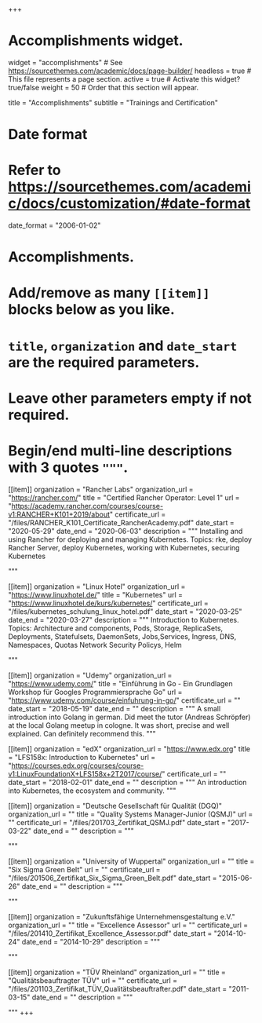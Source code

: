 +++
# Accomplishments widget.
widget = "accomplishments"  # See https://sourcethemes.com/academic/docs/page-builder/
headless = true  # This file represents a page section.
active = true  # Activate this widget? true/false
weight = 50  # Order that this section will appear.

title = "Accomplish&shy;ments"
subtitle = "Trainings and Certification"

# Date format
#   Refer to https://sourcethemes.com/academic/docs/customization/#date-format
date_format = "2006-01-02"

# Accomplishments.
#   Add/remove as many `[[item]]` blocks below as you like.
#   `title`, `organization` and `date_start` are the required parameters.
#   Leave other parameters empty if not required.
#   Begin/end multi-line descriptions with 3 quotes `"""`.

[[item]]
  organization = "Rancher Labs"
  organization_url = "https://rancher.com/"
  title = "Certified Rancher Operator: Level 1"
  url = "https://academy.rancher.com/courses/course-v1:RANCHER+K101+2019/about"
  certificate_url = "/files/RANCHER_K101_Certificate_RancherAcademy.pdf"
  date_start = "2020-05-29"
  date_end = "2020-06-03"
  description = """
  Installing and using Rancher for deploying and managing Kubernetes.
  Topics: rke, deploy Rancher Server, deploy Kubernetes, working with Kubernetes, securing Kubernetes
  
  """

[[item]]
  organization = "Linux Hotel"
  organization_url = "https://www.linuxhotel.de/"
  title = "Kubernetes"
  url = "https://www.linuxhotel.de/kurs/kubernetes/"
  certificate_url = "/files/kubernetes_schulung_linux_hotel.pdf"
  date_start = "2020-03-25"
  date_end = "2020-03-27"
  description = """
  Introduction to Kubernetes.
  Topics: Architecture and components, Pods, Storage, ReplicaSets, Deployments, Statefulsets, DaemonSets, Jobs,Services, Ingress, DNS, Namespaces, Quotas Network Security Policys, Helm 
  <!-- Maybe compliant with LFS258 -->
  <!-- Maybe compliant with LFS158 -->
  """

[[item]]
  organization = "Udemy"
  organization_url = "https://www.udemy.com/"
  title = "Einführung in Go - Ein Grundlagen Workshop für Googles Programmiersprache Go"
  url = "https://www.udemy.com/course/einfuhrung-in-go/"
  certificate_url = ""
  date_start = "2018-05-19"
  date_end = ""
  description = """
  A small introduction into Golang in german.
  Did meet the tutor (Andreas Schröpfer) at the local Golang meetup in cologne.
  It was short, precise and well explained.
  Can definitely recommend this. 
  """

[[item]]
  organization = "edX"
  organization_url = "https://www.edx.org"
  title = "LFS158x: Introduction to Kubernetes"
  url = "https://courses.edx.org/courses/course-v1:LinuxFoundationX+LFS158x+2T2017/course/"
  certificate_url = ""
  date_start = "2018-02-01"
  date_end = ""
  description = """
  An introduction into Kubernetes, the ecosystem and community.
  """

[[item]]
  organization = "Deutsche Gesellschaft für Qualität (DGQ)"
  organization_url = ""
  title = "Quality Systems Manager-Junior (QSMJ)"
  url = ""
  certificate_url = "/files/201703_Zertifikat_QSMJ.pdf"
  date_start = "2017-03-22"
  date_end = ""
  description = """
  
  """

[[item]]
  organization = "University of Wuppertal"
  organization_url = ""
  title = "Six Sigma Green Belt"
  url = ""
  certificate_url = "/files/201506_Zertifikat_Six_Sigma_Green_Belt.pdf"
  date_start = "2015-06-26"
  date_end = ""
  description = """
  
  """

[[item]]
  organization = "Zukunftsfähige Unternehmensgestaltung e.V."
  organization_url = ""
  title = "Excellence Assessor"
  url = ""
  certificate_url = "/files/201410_Zertifikat_Excellence_Assessor.pdf"
  date_start = "2014-10-24"
  date_end = "2014-10-29"
  description = """
  
  """

[[item]]
  organization = "TÜV Rheinland"
  organization_url = ""
  title = "Qualitätsbeauftragter TÜV"
  url = ""
  certificate_url = "/files/201103_Zertifikat_TÜV_Qualitätsbeauftrafter.pdf"
  date_start = "2011-03-15"
  date_end = ""
  description = """
  
  """
+++
